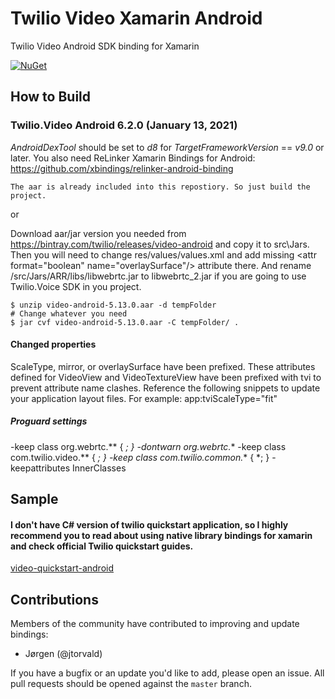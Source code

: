 # Twilio Video Xamarin Android

Twilio Video Android SDK binding for Xamarin

[![NuGet][nuget-img]][nuget-link]

[nuget-img]: https://img.shields.io/badge/nuget-5.13.0.0-blue.svg
[nuget-link]: https://www.nuget.org/packages/Twilio.Video.Android.XamarinBinding

## How to Build

### Twilio.Video Android 6.2.0 (January 13, 2021)

_AndroidDexTool_ should be set to _d8_ for _TargetFrameworkVersion_ == _v9.0_ or later.
You also need ReLinker Xamarin Bindings for Android: https://github.com/xbindings/relinker-android-binding

```
The aar is already included into this repostiory. So just build the project.    
```    
or    

Download aar/jar version you needed from https://bintray.com/twilio/releases/video-android and copy it to src\Jars. Then you will need to change res/values/values.xml and add missing \<attr format="boolean" name="overlaySurface"/> attribute there. And rename /src/Jars/ARR/libs/libwebrtc.jar to libwebrtc_2.jar if you are going to use Twilio.Voice SDK in you project.
```    
$ unzip video-android-5.13.0.aar -d tempFolder    
# Change whatever you need    
$ jar cvf video-android-5.13.0.aar -C tempFolder/ .
```

#### Changed properties
ScaleType, mirror, or overlaySurface have been prefixed. These attributes defined for VideoView and VideoTextureView have been prefixed with tvi to prevent attribute name clashes. Reference the following snippets to update your application layout files. For example: app:tviScaleType="fit"

##### Proguard settings

-keep class org.webrtc.** { *; }
-dontwarn org.webrtc.**
-keep class com.twilio.video.** { *; }
-keep class com.twilio.common.** { *; }
-keepattributes InnerClasses

## Sample

####  I don't have C# version of twilio quickstart application, so I highly recommend you to read about using native library bindings for xamarin and check official Twilio quickstart guides.

[video-quickstart-android](https://github.com/twilio/video-quickstart-android)

## Contributions

Members of the community have contributed to improving and update bindings:

- Jørgen (@jtorvald)

If you have a bugfix or an update you'd like to add, please open an issue. 
All pull requests should be opened against the `master` branch.

